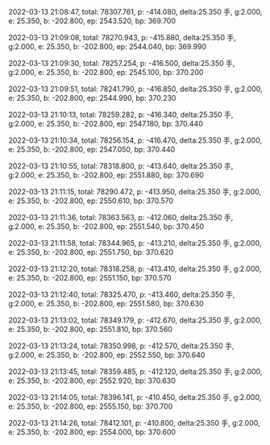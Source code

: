 2022-03-13 21:08:47, total: 78307.761, p: -414.080, delta:25.350 手, g:2.000, e: 25.350, b: -202.800, ep: 2543.520, bp: 369.700

2022-03-13 21:09:08, total: 78270.943, p: -415.880, delta:25.350 手, g:2.000, e: 25.350, b: -202.800, ep: 2544.040, bp: 369.990

2022-03-13 21:09:30, total: 78257.254, p: -416.500, delta:25.350 手, g:2.000, e: 25.350, b: -202.800, ep: 2545.100, bp: 370.200

2022-03-13 21:09:51, total: 78241.790, p: -416.850, delta:25.350 手, g:2.000, e: 25.350, b: -202.800, ep: 2544.990, bp: 370.230

2022-03-13 21:10:13, total: 78259.282, p: -416.340, delta:25.350 手, g:2.000, e: 25.350, b: -202.800, ep: 2547.180, bp: 370.440

2022-03-13 21:10:34, total: 78256.154, p: -416.470, delta:25.350 手, g:2.000, e: 25.350, b: -202.800, ep: 2547.050, bp: 370.440

2022-03-13 21:10:55, total: 78318.800, p: -413.640, delta:25.350 手, g:2.000, e: 25.350, b: -202.800, ep: 2551.880, bp: 370.690

2022-03-13 21:11:15, total: 78290.472, p: -413.950, delta:25.350 手, g:2.000, e: 25.350, b: -202.800, ep: 2550.610, bp: 370.570

2022-03-13 21:11:36, total: 78363.563, p: -412.060, delta:25.350 手, g:2.000, e: 25.350, b: -202.800, ep: 2551.540, bp: 370.450

2022-03-13 21:11:58, total: 78344.965, p: -413.210, delta:25.350 手, g:2.000, e: 25.350, b: -202.800, ep: 2551.750, bp: 370.620

2022-03-13 21:12:20, total: 78318.258, p: -413.410, delta:25.350 手, g:2.000, e: 25.350, b: -202.800, ep: 2551.150, bp: 370.570

2022-03-13 21:12:40, total: 78325.470, p: -413.460, delta:25.350 手, g:2.000, e: 25.350, b: -202.800, ep: 2551.580, bp: 370.630

2022-03-13 21:13:02, total: 78349.179, p: -412.670, delta:25.350 手, g:2.000, e: 25.350, b: -202.800, ep: 2551.810, bp: 370.560

2022-03-13 21:13:24, total: 78350.998, p: -412.570, delta:25.350 手, g:2.000, e: 25.350, b: -202.800, ep: 2552.550, bp: 370.640

2022-03-13 21:13:45, total: 78359.485, p: -412.120, delta:25.350 手, g:2.000, e: 25.350, b: -202.800, ep: 2552.920, bp: 370.630

2022-03-13 21:14:05, total: 78396.141, p: -410.450, delta:25.350 手, g:2.000, e: 25.350, b: -202.800, ep: 2555.150, bp: 370.700

2022-03-13 21:14:26, total: 78412.101, p: -410.800, delta:25.350 手, g:2.000, e: 25.350, b: -202.800, ep: 2554.000, bp: 370.600